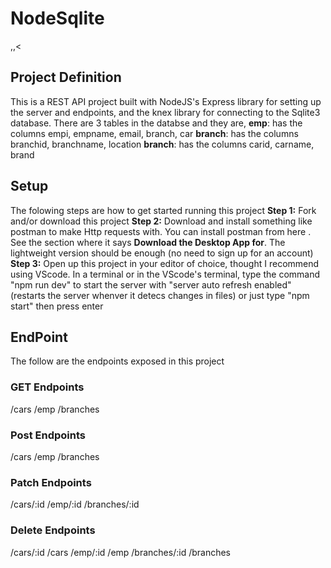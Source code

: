 # NodeSqlite
,,<
## Project Definition
This is a REST API project built with NodeJS's Express library for setting up the server and endpoints, and the knex library for connecting to the Sqlite3 database. There are 3 tables in the databse and they are,
**emp**: has the columns empi, empname, email, branch, car
**branch**: has the columns branchid, branchname, location
**branch**: has the columns carid, carname, brand

## Setup
The folowing steps are how to get started running this project
**Step 1:** Fork and/or download this project
**Step 2:** Download and install something like postman to make Http requests with. You can install postman from here  . See the section where it says **Download the Desktop App for**. The lightweight version should be enough (no need to sign up for an account)
**Step 3:** Open up this project in your editor of choice, thought I recommend using VScode. In a terminal or in the VScode's terminal, type the command "npm run dev" to start the server with "server auto refresh enabled" (restarts the server whenver it detecs changes in files) or just type "npm start" then press enter 

## EndPoint
The follow are the endpoints exposed in this project

### GET Endpoints
/cars
/emp
/branches

### Post Endpoints
/cars
/emp
/branches

### Patch Endpoints
/cars/:id
/emp/:id
/branches/:id

### Delete Endpoints
/cars/:id
/cars
/emp/:id
/emp
/branches/:id
/branches

